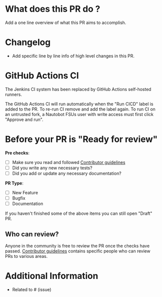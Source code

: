 # What does this PR do ?

Add a one line overview of what this PR aims to accomplish.

# Changelog 
- Add specific line by line info of high level changes in this PR.

# GitHub Actions CI

The Jenkins CI system has been replaced by GitHub Actions self-hosted runners.

The GitHub Actions CI will run automatically when the "Run CICD" label is added to the PR.
To re-run CI remove and add the label again.
To run CI on an untrusted fork, a Nautobot FSUs user with write access must first click "Approve and run".

# Before your PR is "Ready for review"
**Pre checks**:
- [ ] Make sure you read and followed [Contributor guidelines](https://github.com/NVIDIA/nautobot-app-fsus/blob/main/CONTRIBUTING.md)
- [ ] Did you write any new necessary tests?
- [ ] Did you add or update any necessary documentation?
  
**PR Type**:
- [ ] New Feature
- [ ] Bugfix
- [ ] Documentation

If you haven't finished some of the above items you can still open "Draft" PR.

## Who can review?

Anyone in the community is free to review the PR once the checks have passed. 
[Contributor guidelines](https://github.com/NVIDIA/nautobot-app-fsus/blob/main/CONTRIBUTING.md) contains specific people who can review PRs to various areas.

# Additional Information
* Related to # (issue)

